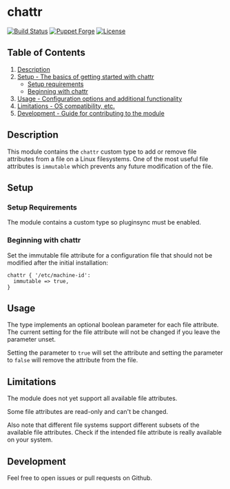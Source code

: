 # chattr

[![Build Status](https://github.com/smoeding/puppet-chattr/actions/workflows/CI.yaml/badge.svg)](https://github.com/smoeding/puppet-chattr/actions/workflows/CI.yaml)
[![Puppet Forge](https://img.shields.io/puppetforge/v/stm/chattr.svg)](https://forge.puppetlabs.com/stm/chattr)
[![License](https://img.shields.io/github/license/smoeding/puppet-chattr.svg)](https://raw.githubusercontent.com/smoeding/puppet-chattr/master/LICENSE)

## Table of Contents

1. [Description](#description)
1. [Setup - The basics of getting started with chattr](#setup)
    * [Setup requirements](#setup-requirements)
    * [Beginning with chattr](#beginning-with-chattr)
1. [Usage - Configuration options and additional functionality](#usage)
1. [Limitations - OS compatibility, etc.](#limitations)
1. [Development - Guide for contributing to the module](#development)

## Description

This module contains the `chattr` custom type to add or remove file attributes from a file on a Linux filesystems. One of the most useful file attributes is `immutable` which prevents any future modification of the file.

## Setup

### Setup Requirements

The module contains a custom type so pluginsync must be enabled.

### Beginning with chattr

Set the immutable file attribute for a configuration file that should not be modified after the initial installation:

``` puppet
chattr { '/etc/machine-id':
  immutable => true,
}
```

## Usage

The type implements an optional boolean parameter for each file attribute. The current setting for the file attribute will not be changed if you leave the parameter unset.

Setting the parameter to `true` will set the attribute and setting the parameter to `false` will remove the attribute from the file.

## Limitations

The module does not yet support all available file attributes.

Some file attributes are read-only and can't be changed.

Also note that different file systems support different subsets of the available file attributes. Check if the intended file attribute is really available on your system.

## Development

Feel free to open issues or pull requests on Github.
